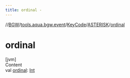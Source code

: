 ```yaml
---
title: ordinal -
---
```

//[BGW](../../../../index.md)/[tools.aqua.bgw.event](../../index.md)/[KeyCode](../index.md)/[ASTERISK](index.md)/[ordinal](ordinal.md)



# ordinal  
[jvm]  
Content  
val [ordinal](ordinal.md): [Int](https://kotlinlang.org/api/latest/jvm/stdlib/kotlin/-int/index.html)  



